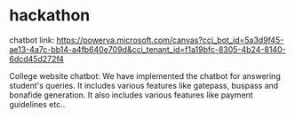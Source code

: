 # hackathon

chatbot link:
https://powerva.microsoft.com/canvas?cci_bot_id=5a3d9f45-ae13-4a7c-bb14-a4fb640e709d&cci_tenant_id=f1a19bfc-8305-4b24-8140-6dcd45d272f4

College website chatbot:
 We have implemented the chatbot for answering student's queries. It includes various features like gatepass, buspass and bonafide generation. It also includes various features like payment guidelines etc..
